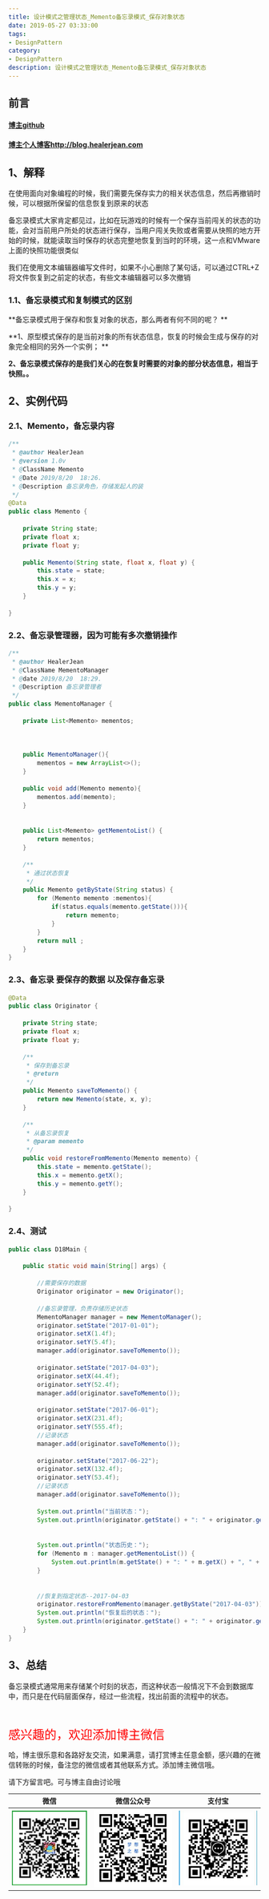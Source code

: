 ```yaml
---
title: 设计模式之管理状态_Memento备忘录模式_保存对象状态
date: 2019-05-27 03:33:00
tags: 
- DesignPattern
category: 
- DesignPattern
description: 设计模式之管理状态_Memento备忘录模式_保存对象状态
---
```


<!-- 

https://raw.githubusercontent.com/HealerJean/HealerJean.github.io/master/blogImages/
　　首行缩进

<font  clalss="healerColor" color="red" size="5" >     </font>

<font  clalss="healerSize"  size="5" >     </font>
-->




## 前言

#### [博主github](https://github.com/HealerJean)
#### [博主个人博客http://blog.healerjean.com](http://HealerJean.github.io)    



## 1、解释





在使用面向对象编程的时候，我们需要先保存实力的相关状态信息，然后再撤销时候，可以根据所保留的信息恢复到原来的状态   



备忘录模式大家肯定都见过，比如在玩游戏的时候有一个保存当前闯关的状态的功能，会对当前用户所处的状态进行保存，当用户闯关失败或者需要从快照的地方开始的时候，就能读取当时保存的状态完整地恢复到当时的环境，这一点和VMware上面的快照功能很类似     

我们在使用文本编辑器编写文件时，如果不小心删除了某句话，可以通过CTRL+Z 将文件恢复到之前定的状态，有些文本编辑器可以多次撤销    



### 1.1、备忘录模式和复制模式的区别  

**备忘录模式用于保存和恢复对象的状态，那么两者有何不同的呢？     **

**1、原型模式保存的是当前对象的所有状态信息，恢复的时候会生成与保存的对象完全相同的另外一个实例；     **

**2、备忘录模式保存的是我们关心的在恢复时需要的对象的部分状态信息，相当于快照。。**





## 2、实例代码



### 2.1、Memento，备忘录内容

```java
/**
 * @author HealerJean
 * @version 1.0v
 * @ClassName Memento
 * @Date 2019/8/20  18:26.
 * @Description 备忘录角色，存储发起人的装
 */
@Data
public class Memento {

    private String state;
    private float x;
    private float y;

    public Memento(String state, float x, float y) {
        this.state = state;
        this.x = x;
        this.y = y;
    }

}

```



### 2.2、备忘录管理器，因为可能有多次撤销操作

```java
/**
 * @author HealerJean
 * @ClassName MementoManager
 * @date 2019/8/20  18:29.
 * @Description 备忘录管理者
 */
public class MementoManager {

    private List<Memento> mementos;



    public MementoManager(){
        mementos = new ArrayList<>();
    }

    public void add(Memento memento){
        mementos.add(memento);
    }


    public List<Memento> getMementoList() {
        return mementos;
    }

    /**
     * 通过状态恢复
     */
    public Memento getByState(String status) {
        for (Memento memento :mementos){
            if(status.equals(memento.getState())){
                return memento;
            }
        }
        return null ;
    }
}

```



### 2.3、备忘录 要保存的数据 以及保存备忘录

```java
@Data
public class Originator {

    private String state;
    private float x;
    private float y;

    /**
     * 保存到备忘录
     * @return
     */
    public Memento saveToMemento() {
        return new Memento(state, x, y);
    }

    /**
     * 从备忘录恢复
     * @param memento
     */
    public void restoreFromMemento(Memento memento) {
        this.state = memento.getState();
        this.x = memento.getX();
        this.y = memento.getY();
    }

}

```



### 2.4、测试

```java
public class D18Main {

    public static void main(String[] args) {

        //需要保存的数据
        Originator originator = new Originator();

        //备忘录管理，负责存储历史状态
        MementoManager manager = new MementoManager();
        originator.setState("2017-01-01");
        originator.setX(1.4f);
        originator.setY(5.4f);
        manager.add(originator.saveToMemento());

        originator.setState("2017-04-03");
        originator.setX(44.4f);
        originator.setY(52.4f);
        manager.add(originator.saveToMemento());

        originator.setState("2017-06-01");
        originator.setX(231.4f);
        originator.setY(555.4f);
        //记录状态
        manager.add(originator.saveToMemento());

        originator.setState("2017-06-22");
        originator.setX(132.4f);
        originator.setY(53.4f);
        //记录状态
        manager.add(originator.saveToMemento());

        System.out.println("当前状态：");
        System.out.println(originator.getState() + ": " + originator.getX() + ", " + originator.getY());


        System.out.println("状态历史：");
        for (Memento m : manager.getMementoList()) {
            System.out.println(m.getState() + ": " + m.getX() + ", " + m.getY());
        }


        //恢复到指定状态--2017-04-03
        originator.restoreFromMemento(manager.getByState("2017-04-03"));
        System.out.println("恢复后的状态：");
        System.out.println(originator.getState() + ": " + originator.getX() + ", " + originator.getY());
    }
}
```





## 3、总结

备忘录模式通常用来存储某个时刻的状态，而这种状态一般情况下不会到数据库中，而只是在代码层面保存，经过一些流程，找出前面的流程中的状态。













<br/>
<br/>

<font  color="red" size="5" >     
感兴趣的，欢迎添加博主微信
 </font>

<br/>



哈，博主很乐意和各路好友交流，如果满意，请打赏博主任意金额，感兴趣的在微信转账的时候，备注您的微信或者其他联系方式。添加博主微信哦。    

请下方留言吧。可与博主自由讨论哦

|微信 | 微信公众号|支付宝|
|:-------:|:-------:|:------:|
| ![微信](https://raw.githubusercontent.com/HealerJean/HealerJean.github.io/master/assets/img/tctip/weixin.jpg)|![微信公众号](https://raw.githubusercontent.com/HealerJean/HealerJean.github.io/master/assets/img/my/qrcode_for_gh_a23c07a2da9e_258.jpg)|![支付宝](https://raw.githubusercontent.com/HealerJean/HealerJean.github.io/master/assets/img/tctip/alpay.jpg) |



<!-- Gitalk 评论 start  -->

<link rel="stylesheet" href="https://unpkg.com/gitalk/dist/gitalk.css">
<script src="https://unpkg.com/gitalk@latest/dist/gitalk.min.js"></script> 
<div id="gitalk-container"></div>    
 <script type="text/javascript">
    var gitalk = new Gitalk({
		clientID: `1d164cd85549874d0e3a`,
		clientSecret: `527c3d223d1e6608953e835b547061037d140355`,
		repo: `HealerJean.github.io`,
		owner: 'HealerJean',
		admin: ['HealerJean'],
		id: 'qBQvKbgjTuEANnOo',
    });
    gitalk.render('gitalk-container');
</script> 


<!-- Gitalk end -->

